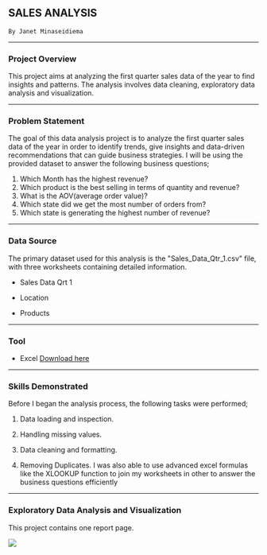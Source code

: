## SALES ANALYSIS
    By Janet Minaseidiema
---

### Project Overview

This project aims at analyzing the first quarter sales data of the year to find insights and patterns. The analysis involves data cleaning, exploratory data analysis and visualization.

---
### Problem Statement
The goal of this data analysis project is to analyze the first quarter sales data of the year in order to identify trends, give insights and data-driven recommendations that can guide business strategies. I will be using the provided dataset to answer the following business questions;

1. Which Month has the highest revenue? 
2. Which product is the best selling in terms of quantity and
revenue? 
3. What is the AOV(average order value)? 
4. Which state did we get the most number of orders from? 
5.  Which state is generating the highest number of revenue?
---

### Data Source
The primary dataset used for this analysis is the "Sales_Data_Qtr_1.csv" file, 
 with three worksheets containing detailed information.

 - Sales Data Qrt 1

 - Location

 - Products
---

### Tool
- Excel [Download here](https://microsoft.com)
---

### Skills Demonstrated

Before I began the analysis process, the following tasks were performed;

1. Data loading and inspection.

2. Handling missing values.

3. Data cleaning and formatting.

4. Removing Duplicates.
I was also able to use advanced excel formulas like the XLOOKUP function to join my worksheets in other to answer the business questions efficiently
---

### Exploratory Data Analysis and Visualization
This project contains one report page.

![]("image/dashboard.png")




